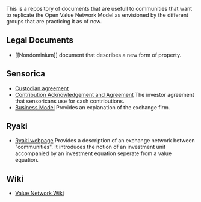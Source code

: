 This is a repository of documents that are usefull to communities that want to replicate the Open Value Network Model as envisioned by the different groups that are practicing it as of now.


## Legal Documents

* [[Nondominium]] document that describes a new form of property.

## Sensorica

* [Custodian agreement](https://docs.google.com/document/d/1l422fkADzWjNZkNZ91uGvB6OHAjpZt9Qmlcs_SL5YRQ/pub)
* [Contribution Acknowledgement and Agreement](https://docs.google.com/document/d/1Husqozad7wLzES5UG-Rfd5oDzJvXzG8RjEzUuv2KxTg/pub) The investor agreement that sensoricans use for cash contributions.
* [Business Model](https://docs.google.com/document/d/1pMlMrtKuG4uajEbNdt_i1uex3xHOKYNSPi9od1E671E/edit?pli=1) Provides an explanation of the exchange firm.

## Ryaki

* [Ryaki webpage](http://ryaki-org.github.io) Provides a description of an exchange network between "communities". It introduces the notion of an investment unit accompanied by an investment equation seperate from a value equation.

## Wiki 

* [Value Network Wiki](http://valuenetwork.referata.com/wiki/Main_Page)
